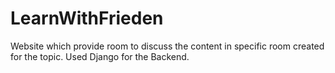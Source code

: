 # LearnWithFrieden
Website which provide room to discuss the content in specific room created for the topic.
Used Django for the Backend.
